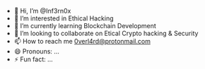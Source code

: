 - 👋 Hi, I’m @Inf3rn0x
- 👀 I’m interested in Ethical Hacking
- 🌱 I’m currently learning Blockchain Development
- 💞️ I’m looking to collaborate on Etical Crypto hacking & Security
- 📫 How to reach me 0verl4rd@protonmail.com
- 😄 Pronouns: ...
- ⚡ Fun fact: ...

<!---
Inf3rn0x/Inf3rn0x is a ✨ special ✨ repository because its `README.md` (this file) appears on your GitHub profile.
You can click the Preview link to take a look at your changes.
--->
